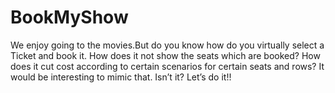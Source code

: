 # BookMyShow

We enjoy going to the movies.But do you know how do you virtually select a Ticket and book it. How does it not show the seats which are booked? How does it cut cost according to certain scenarios for certain seats and rows? 
It would be interesting to mimic that. Isn’t it?
Let’s do it!!
